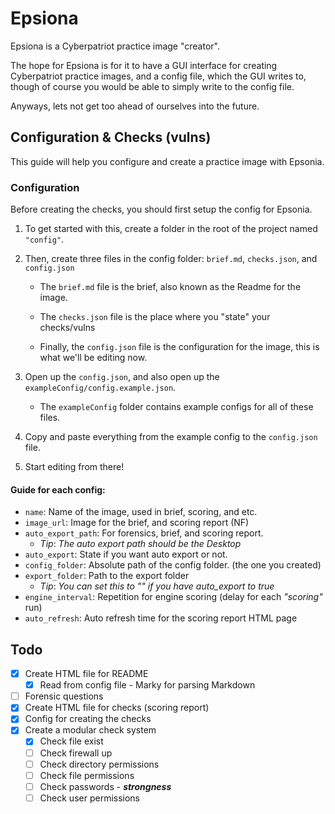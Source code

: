 # Epsiona

Epsiona is a Cyberpatriot practice image "creator".

The hope for Epsiona is for it to have a GUI interface for creating Cyberpatriot
practice images, and a config file, which the GUI writes to, though of course
you would be able to simply write to the config file.

Anyways, lets not get too ahead of ourselves into the future.

## Configuration & Checks (vulns)

This guide will help you configure and create a practice image with Epsonia.

### Configuration

Before creating the checks, you should first setup the config for Epsonia.

1. To get started with this, create a folder in the root of the project named
   `"config"`.
2. Then, create three files in the config folder: `brief.md`, `checks.json`, and
   `config.json`
   - The `brief.md` file is the brief, also known as the Readme for the image.

   - The `checks.json` file is the place where you "state" your checks/vulns
   - Finally, the `config.json` file is the configuration for the image, this is
     what we'll be editing now.

3. Open up the `config.json`, and also open up the
   `exampleConfig/config.example.json`.

   - The `exampleConfig` folder contains example configs for all of these files.

4. Copy and paste everything from the example config to the `config.json` file.
5. Start editing from there!

#### Guide for each config:

- `name`: Name of the image, used in brief, scoring, and etc.
- `image_url`: Image for the brief, and scoring report (NF)
- `auto_export_path`: For forensics, brief, and scoring report.
  - _Tip_: _The auto export path should be the Desktop_
- `auto_export`: State if you want auto export or not.
- `config_folder`: Absolute path of the config folder. (the one you created)
- `export_folder`: Path to the export folder
  - _Tip_: _You can set this to "" if you have auto_export to true_
- `engine_interval`: Repetition for engine scoring (delay for each _"scoring"_
  run)
- `auto_refresh`: Auto refresh time for the scoring report HTML page

## Todo

- [x] Create HTML file for README
  - [x] Read from config file - Marky for parsing Markdown
- [ ] Forensic questions
- [x] Create HTML file for checks (scoring report)
- [x] Config for creating the checks
- [x] Create a modular check system
  - [x] Check file exist
  - [ ] Check firewall up
  - [ ] Check directory permissions
  - [ ] Check file permissions
  - [ ] Check passwords - _**strongness**_
  - [ ] Check user permissions

